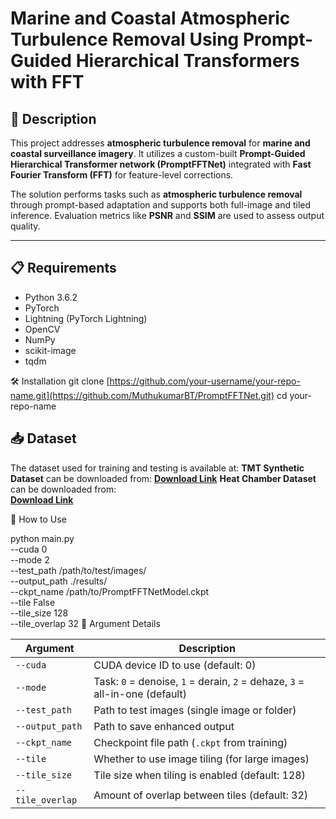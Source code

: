 # Marine and Coastal Atmospheric Turbulence Removal Using Prompt-Guided Hierarchical Transformers with FFT

## 📘 Description

This project addresses **atmospheric turbulence removal** for **marine and coastal surveillance imagery**. It utilizes a custom-built **Prompt-Guided Hierarchical Transformer network (PromptFFTNet)** integrated with **Fast Fourier Transform (FFT)** for feature-level corrections.

The solution performs tasks such as **atmospheric turbulence removal** through prompt-based adaptation and supports both full-image and tiled inference. Evaluation metrics like **PSNR** and **SSIM** are used to assess output quality.

---

## 📋 Requirements

- Python 3.6.2
- PyTorch
- Lightning (PyTorch Lightning)
- OpenCV
- NumPy
- scikit-image
- tqdm

🛠️ Installation
git clone [https://github.com/your-username/your-repo-name.git](https://github.com/MuthukumarBT/PromptFFTNet.git)
cd your-repo-name

## 📥 Dataset

The dataset used for training and testing is available at:
**TMT Synthetic Dataset** can be downloaded from: 
[**Download Link**](https://app.box.com/s/d3hsuwobfacr3eftsd0nslcongxlvn15)
**Heat Chamber Dataset** can be downloaded from:   
[**Download Link**](https://drive.google.com/file/d/14iVachB95bCCtke8ONPD9CCH20JO75v2/view?usp=sharing)

🚀 How to Use

python main.py \
  --cuda 0 \
  --mode 2 \
  --test_path /path/to/test/images/ \
  --output_path ./results/ \
  --ckpt_name /path/to/PromptFFTNetModel.ckpt \
  --tile False \
  --tile_size 128 \
  --tile_overlap 32
🔧 Argument Details

| Argument         | Description                                                                 |
| ---------------- | --------------------------------------------------------------------------- |
| `--cuda`         | CUDA device ID to use (default: 0)                                          |
| `--mode`         | Task: `0` = denoise, `1` = derain, `2` = dehaze, `3` = all-in-one (default) |
| `--test_path`    | Path to test images (single image or folder)                                |
| `--output_path`  | Path to save enhanced output                                                |
| `--ckpt_name`    | Checkpoint file path (`.ckpt` from training)                                |
| `--tile`         | Whether to use image tiling (for large images)                              |
| `--tile_size`    | Tile size when tiling is enabled (default: 128)                             |
| `--tile_overlap` | Amount of overlap between tiles (default: 32)                               |
